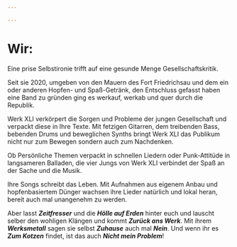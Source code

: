 ```yaml
---

---
```


# Wir:

Eine prise Selbstironie trifft auf eine gesunde Menge Gesellschaftskritik.

Seit sie 2020, umgeben von den Mauern des Fort Friedrichsau und dem ein oder anderen Hopfen- und Spaß-Getränk, den Entschluss gefasst haben eine Band zu gründen ging es werkauf, werkab und quer durch die Republik.

Werk XLI verkörpert die Sorgen und Probleme der jungen Gesellschaft und verpackt diese in Ihre Texte. Mit fetzigen Gitarren, dem treibenden Bass, bebenden Drums und beweglichen Synths bringt Werk XLI das Publikum nicht nur zum Bewegen sondern auch zum Nachdenken. 

Ob Persönliche Themen verpackt in schnellen Liedern oder Punk-Attitüde in langsameren Balladen, die vier Jungs von Werk XLI verbindet der Spaß an der Sache und die Musik.

Ihre Songs schreibt das Leben. Mit Aufnahmen aus eigenem Anbau und hopfenbasiertem Dünger wachsen ihre Lieder natürlich und lokal heran, bereit auch mal unangenehm zu werden.

Aber lasst _**Zeitfresser**_ und die _**Hölle auf Erden**_ hinter euch und lauscht selber den wohligen Klängen und kommt _**Zurück ans Werk**_. Mit ihrem _**Werksmetall**_ sagen sie selbst _**Zuhause**_ auch mal _**Nein**_. Und wenn ihr es _**Zum Kotzen**_ findet, ist das auch _**Nicht mein Problem**_!